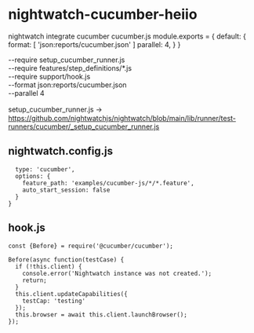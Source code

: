 # nightwatch-cucumber-heiio
nightwatch integrate cucumber
cucumber.js 
module.exports = {
    default: {
        format: [
          'json:reports/cucumber.json'
        ]
        parallel: 4, 
    }
  }

--require setup_cucumber_runner.js  
--require features/step_definitions/*.js  
--require support/hook.js  
--format json:reports/cucumber.json  
--parallel 4   

setup_cucumber_runner.js  ->　https://github.com/nightwatchjs/nightwatch/blob/main/lib/runner/test-runners/cucumber/_setup_cucumber_runner.js

## nightwatch.config.js
```test_runner: {
  type: 'cucumber',
  options: {
    feature_path: 'examples/cucumber-js/*/*.feature',
    auto_start_session: false
  }
}
```

## hook.js
```
const {Before} = require('@cucumber/cucumber');

Before(async function(testCase) {
  if (!this.client) {
    console.error('Nightwatch instance was not created.');
    return;
  }
  this.client.updateCapabilities({
    testCap: 'testing'
  });
  this.browser = await this.client.launchBrowser();
});
```
